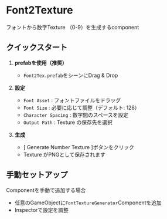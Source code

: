 # Font2Texture

フォントから数字Texture （0-9）を生成するcomponent

## クイックスタート

1. **prefabを使用（推奨）**
   - `Font2Tex.prefab`をシーンにDrag & Drop

2. **設定**
   - `Font Asset` : フォントファイルをドラッグ
   - `Font Size` : 必要に応じて調整（デフォルト: 128）
   - `Character Spacing` : 数字間のスペースを設定
   - `Output Path` : Texture の保存先を選択

3. **生成**
   - [ Generate Number Texture ]ボタンをクリック
   - Texture がPNGとして保存されます

## 手動セットアップ

Componentを手動で追加する場合

- 任意のGameObjectに`FontTextureGenerator`Componentを追加
- Inspectorで設定を調整